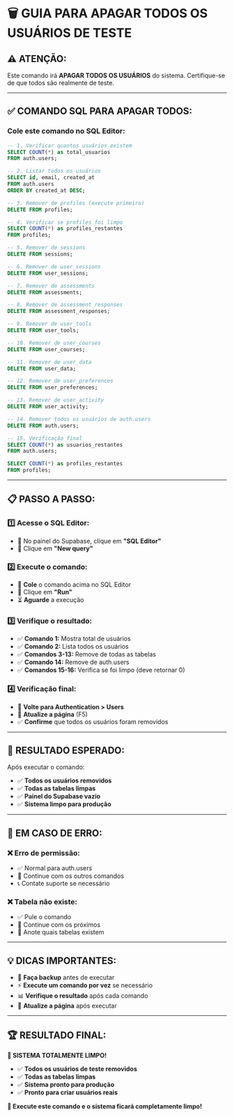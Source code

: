 # 🗑️ GUIA PARA APAGAR TODOS OS USUÁRIOS DE TESTE

## ⚠️ **ATENÇÃO:**
Este comando irá **APAGAR TODOS OS USUÁRIOS** do sistema. Certifique-se de que todos são realmente de teste.

---

## ✅ **COMANDO SQL PARA APAGAR TODOS:**

### **Cole este comando no SQL Editor:**

```sql
-- 1. Verificar quantos usuários existem
SELECT COUNT(*) as total_usuarios 
FROM auth.users;

-- 2. Listar todos os usuários
SELECT id, email, created_at 
FROM auth.users 
ORDER BY created_at DESC;

-- 3. Remover de profiles (execute primeiro)
DELETE FROM profiles;

-- 4. Verificar se profiles foi limpo
SELECT COUNT(*) as profiles_restantes 
FROM profiles;

-- 5. Remover de sessions
DELETE FROM sessions;

-- 6. Remover de user_sessions
DELETE FROM user_sessions;

-- 7. Remover de assessments
DELETE FROM assessments;

-- 8. Remover de assessment_responses
DELETE FROM assessment_responses;

-- 9. Remover de user_tools
DELETE FROM user_tools;

-- 10. Remover de user_courses
DELETE FROM user_courses;

-- 11. Remover de user_data
DELETE FROM user_data;

-- 12. Remover de user_preferences
DELETE FROM user_preferences;

-- 13. Remover de user_activity
DELETE FROM user_activity;

-- 14. Remover todos os usuários de auth.users
DELETE FROM auth.users;

-- 15. Verificação final
SELECT COUNT(*) as usuarios_restantes 
FROM auth.users;

SELECT COUNT(*) as profiles_restantes 
FROM profiles;
```

---

## 📋 **PASSO A PASSO:**

### **1️⃣ Acesse o SQL Editor:**
- 🧭 No painel do Supabase, clique em **"SQL Editor"**
- 📝 Clique em **"New query"**

### **2️⃣ Execute o comando:**
- 📝 **Cole** o comando acima no SQL Editor
- 🔘 Clique em **"Run"**
- ⏳ **Aguarde** a execução

### **3️⃣ Verifique o resultado:**
- ✅ **Comando 1:** Mostra total de usuários
- ✅ **Comando 2:** Lista todos os usuários
- ✅ **Comandos 3-13:** Remove de todas as tabelas
- ✅ **Comando 14:** Remove de auth.users
- ✅ **Comandos 15-16:** Verifica se foi limpo (deve retornar 0)

### **4️⃣ Verificação final:**
- 🔄 **Volte para Authentication > Users**
- 🔄 **Atualize a página** (F5)
- ✅ **Confirme** que todos os usuários foram removidos

---

## 🎯 **RESULTADO ESPERADO:**

Após executar o comando:
- ✅ **Todos os usuários removidos**
- ✅ **Todas as tabelas limpas**
- ✅ **Painel do Supabase vazio**
- ✅ **Sistema limpo para produção**

---

## 🚨 **EM CASO DE ERRO:**

### **❌ Erro de permissão:**
- ✅ Normal para auth.users
- 🔄 Continue com os outros comandos
- 📞 Contate suporte se necessário

### **❌ Tabela não existe:**
- ✅ Pule o comando
- 🔄 Continue com os próximos
- 📝 Anote quais tabelas existem

---

## 💡 **DICAS IMPORTANTES:**

- 🔐 **Faça backup** antes de executar
- ⚡ **Execute um comando por vez** se necessário
- 📊 **Verifique o resultado** após cada comando
- 🔄 **Atualize a página** após executar

---

## 🏆 **RESULTADO FINAL:**

**🎉 SISTEMA TOTALMENTE LIMPO!**

- ✅ **Todos os usuários de teste removidos**
- ✅ **Todas as tabelas limpas**
- ✅ **Sistema pronto para produção**
- ✅ **Pronto para criar usuários reais**

**🚀 Execute este comando e o sistema ficará completamente limpo!** 